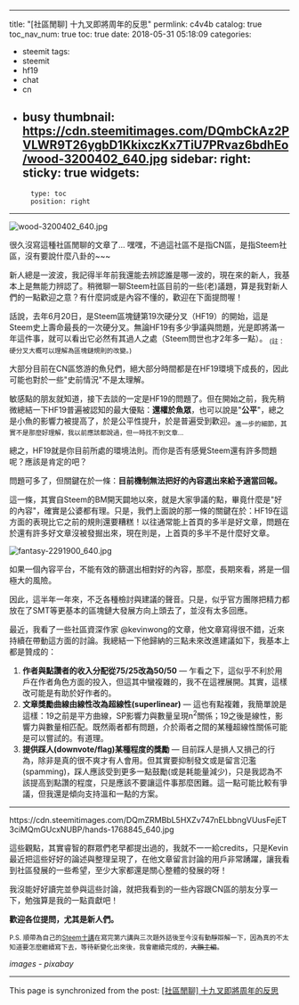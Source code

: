 
---
title: "[社區閒聊] 十九叉即將周年的反思"
permlink: c4v4b
catalog: true
toc_nav_num: true
toc: true
date: 2018-05-31 05:18:09
categories:
- steemit
tags:
- steemit
- hf19
- chat
- cn
- busy
thumbnail: https://cdn.steemitimages.com/DQmbCkAz2PVLWR9T26ygbD1KkixczKx7TiU7PRvaz6bdhEo/wood-3200402_640.jpg
sidebar:
    right:
        sticky: true
widgets:
    -
        type: toc
        position: right
---


![wood-3200402_640.jpg](https://cdn.steemitimages.com/DQmbCkAz2PVLWR9T26ygbD1KkixczKx7TiU7PRvaz6bdhEo/wood-3200402_640.jpg)

很久沒寫這種社區閒聊的文章了... 嘿嘿，不過這社區不是指CN區，是指Steem社區，沒有要說什麼八卦的~~~

新人總是一波波，我記得半年前我還能去辨認誰是哪一波的，現在來的新人，我基本上是無能力辨認了。稍微聊一聊Steem社區目前的一些(老)議題，算是我對新人們的一點歡迎之意？有什麼詞或是內容不懂的，歡迎在下面提問喔！

話說，去年6月20日，是Steem區塊鏈第19次硬分叉（HF19）的開始，這是Steem史上壽命最長的一次硬分叉。無論HF19有多少爭議與問題，光是即將滿一年這件事，就可以看出它必然有其過人之處（Steem問世也才2年多一點）。
<sub>(註：硬分叉大概可以理解為區塊鏈規則的改變。)</sub>

大部分目前在CN區悠游的魚兒們，絕大部分時間都是在HF19環境下成長的，因此可能也對於一些"史前情況"不是太理解。

敏感點的朋友就知道，接下去談的一定是HF19的問題了。但在開始之前，我先稍微總結一下HF19普遍被認知的最大優點：**還權於魚眾**，也可以說是"**公平**"，總之是小魚的影響力被提高了，於是公平性提升，於是普遍受到歡迎。<sub>進一步的細節，其實不是那麼好理解，我以前應該都說過，但一時找不到文章...</sub>

總之，HF19就是你目前所處的環境法則。而你是否有感覺Steem還有許多問題呢？應該是肯定的吧？

問題可多了，但關鍵在於一條：**目前機制無法把好的內容選出來給予適當回報。**

這一條，其實自Steem的BM開天闢地以來，就是大家爭議的點，畢竟什麼是"好的內容"，確實是公婆都有理。只是，我們上面說的那一條的關鍵在於：HF19在這方面的表現比它之前的規則還要糟糕！以往通常能上首頁的多半是好文章，問題在於還有許多好文章沒被發掘出來，現在則是，上首頁的多半不是什麼好文章。

![fantasy-2291900_640.jpg](https://cdn.steemitimages.com/DQmTg5ZUn3L19phpyQb1J9w7iz9znfgZB9RgCF5ZxDMZSbg/fantasy-2291900_640.jpg)

如果一個內容平台，不能有效的篩選出相對好的內容，那麼，長期來看，將是一個極大的風險。

因此，這半年一年來，不乏各種檢討與建議的聲音。只是，似乎官方團隊把精力都放在了SMT等更基本的區塊鏈大發展方向上頭去了，並沒有太多回應。

最近，我看了一些社區資深作家 @kevinwong的文章，他文章寫得很不錯，近來持續在帶動這方面的討論。我總結一下他歸納的三點未來改進建議如下，我基本上都是贊成的：

1. **作者與點讚者的收入分配從75/25改為50/50** — 乍看之下，這似乎不利於用戶在作者角色方面的投入，但這其中蠻複雜的，我不在這裡展開。其實，這樣改可能是有助於好作者的。
2. **文章獎勵曲線由線性改為超線性(superlinear)** — 這也有點複雜，我簡單說是這樣：19之前是平方曲線，SP影響力與數量呈現n<sup>2</sup>關係；19之後是線性，影響力與數量相匹配。既然兩者都有問題，介於兩者之間的某種超線性關係可能是可以嘗試的。有道理。
3. **提供踩人(downvote/flag)某種程度的獎勵** — 目前踩人是損人又損己的行為，除非是真的很不爽才有人會用。但其實要抑制發文或是留言氾濫(spamming)，踩人應該受到更多一點鼓勵(或是耗能量減少)，只是我認為不該提高到點讚的程度，只是應該不要讓這件事那麼困難。這一點可能比較有爭議，但我還是傾向支持溫和一點的方案。

*****

<div class=pull-right>https://cdn.steemitimages.com/DQmZRMBbL5HXZv747nELbbngVUusFejET3ciMQmGUcxNUBP/hands-1768845_640.jpg</div>

這些觀點，其實睿智的群眾們老早都提出過的，我就不一一給credits，只是Kevin最近把這些好好的論述與整理呈現了，在他文章留言討論的用戶非常踴躍，讓我看到社區發展的一些希望，至少大家都還是關心整體的發展的呀！

我沒能好好讀完並參與這些討論，就把我看到的一些內容跟CN區的朋友分享一下，勉強算是我的一點貢獻吧！

**歡迎各位提問，尤其是新人們。**

<sub>P.S. 順帶為自己的[Steem十講](https://steemit.com/blockchain/@deanliu/steem-the-steem-identity)在寫完第六講與三次題外話後至今沒有動靜辯解一下，因為真的不太知道要怎麼繼續寫下去，等待新變化出來後，我會繼續完成的，<del>大鵬主編</del>。</sub>

*images - pixabay*

- - -

This page is synchronized from the post: [[社區閒聊] 十九叉即將周年的反思](https://steemit.com/@deanliu/c4v4b)
